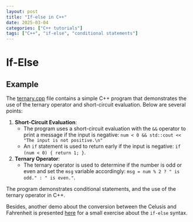 ```yaml
---
layout: post
title: "If-else in C++"
date: 2025-03-04
categories: ["C++ tutorials"]
tags: ["C++", "if-else", "conditional statements"]
---
```


# If-Else





## Example 

The [ternary.cpp]() file contains a simple C++ program that demonstrates the use of the ternary operator and short-circuit evaluation. Below are several points:

1. **Short-Circuit Evaluation**:
   - The program uses a short-circuit evaluation with the `&&` operator to print a message if the input is negative: `num < 0 && std::cout << "The input is not positive.\n"`
   - An `if` statement is used to return early if the input is negative: `if (num < 0) { return 1; }`.
2. **Ternary Operator**:
   - The ternary operator is used to determine if the number is odd or even and set the `msg` variable accordingly: `msg = num % 2 ? " is odd." : " is even."`.

The program demonstrates conditional statements, and the use of the ternary operator in C++.

Besides, another demo about the conversion between the Celusis and Fahrenheit is presented [here]() for a small exercise about the `if-else` syntax.